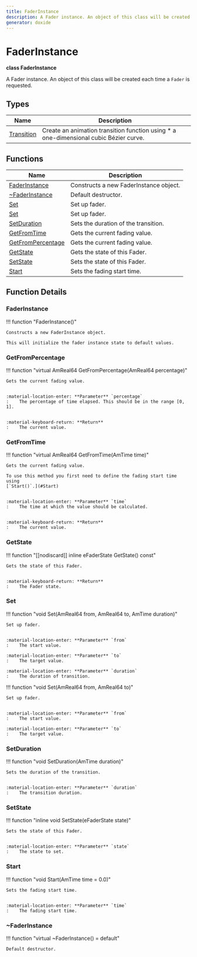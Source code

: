 ```yaml
---
title: FaderInstance
description: A Fader instance. An object of this class will be created each time a `Fader` is requested.
generator: doxide
---
```



# FaderInstance

**class  FaderInstance**


A Fader instance. An object of this class will be created each time a `Fader` is requested.


    


## Types

| Name | Description |
| ---- | ----------- |
| [Transition](Transition/index.md) | Create an animation transition function using * a one-dimensional cubic Bézier curve. |

## Functions

| Name | Description |
| ---- | ----------- |
| [FaderInstance](#FaderInstance) | Constructs a new FaderInstance object. |
| [~FaderInstance](#_u007eFaderInstance) | Default destructor.  |
| [Set](#Set) | Set up fader. |
| [Set](#Set) | Set up fader. |
| [SetDuration](#SetDuration) | Sets the duration of the transition. |
| [GetFromTime](#GetFromTime) | Gets the current fading value. |
| [GetFromPercentage](#GetFromPercentage) | Gets the current fading value. |
| [GetState](#GetState) | Gets the state of this Fader. |
| [SetState](#SetState) | Sets the state of this Fader. |
| [Start](#Start) | Sets the fading start time. |

## Function Details

### FaderInstance<a name="FaderInstance"></a>
!!! function "FaderInstance()"

    
    Constructs a new FaderInstance object.
    
    This will initialize the fader instance state to default values.
            
    

### GetFromPercentage<a name="GetFromPercentage"></a>
!!! function "virtual AmReal64 GetFromPercentage(AmReal64 percentage)"

    
    Gets the current fading value.
    
    
    :material-location-enter: **Parameter** `percentage`
    :    The percentage of time elapsed. This should be in the range [0, 1].
    
    
    :material-keyboard-return: **Return**
    :    The current value.
            
    

### GetFromTime<a name="GetFromTime"></a>
!!! function "virtual AmReal64 GetFromTime(AmTime time)"

    
    Gets the current fading value.
    
    To use this method you first need to define the fading start time using
    [`Start()`.](#Start)
    
    
    :material-location-enter: **Parameter** `time`
    :    The time at which the value should be calculated.
    
    
    :material-keyboard-return: **Return**
    :    The current value.
            
    

### GetState<a name="GetState"></a>
!!! function "[[nodiscard]] inline eFaderState GetState() const"

    
    Gets the state of this Fader.
    
    
    :material-keyboard-return: **Return**
    :    The Fader state.
            
    

### Set<a name="Set"></a>
!!! function "void Set(AmReal64 from, AmReal64 to, AmTime duration)"

    
    Set up fader.
    
    
    :material-location-enter: **Parameter** `from`
    :    The start value.
        
    :material-location-enter: **Parameter** `to`
    :    The target value.
        
    :material-location-enter: **Parameter** `duration`
    :    The duration of transition.
                
    

!!! function "void Set(AmReal64 from, AmReal64 to)"

    
    Set up fader.
    
    
    :material-location-enter: **Parameter** `from`
    :    The start value.
        
    :material-location-enter: **Parameter** `to`
    :    The target value.
                
    

### SetDuration<a name="SetDuration"></a>
!!! function "void SetDuration(AmTime duration)"

    
    Sets the duration of the transition.
    
    
    :material-location-enter: **Parameter** `duration`
    :    The transition duration.
                
    

### SetState<a name="SetState"></a>
!!! function "inline void SetState(eFaderState state)"

    
    Sets the state of this Fader.
    
    
    :material-location-enter: **Parameter** `state`
    :    The state to set.
                
    

### Start<a name="Start"></a>
!!! function "void Start(AmTime time = 0.0)"

    
    Sets the fading start time.
    
    
    :material-location-enter: **Parameter** `time`
    :    The fading start time.
                
    

### ~FaderInstance<a name="_u007eFaderInstance"></a>
!!! function "virtual ~FaderInstance() = default"

    
    Default destructor.
             
    
    
    

